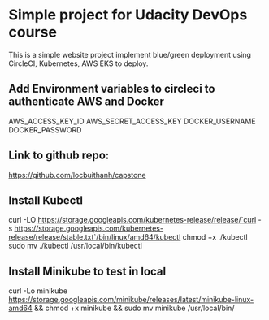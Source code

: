# Simple project for Udacity DevOps course

This is a simple website project implement blue/green deployment using CircleCI, Kubernetes, AWS EKS to deploy.

## Add Environment variables to circleci to authenticate AWS and Docker
AWS_ACCESS_KEY_ID
AWS_SECRET_ACCESS_KEY
DOCKER_USERNAME
DOCKER_PASSWORD


## Link to github repo:
https://github.com/locbuithanh/capstone

## Install Kubectl
curl -LO https://storage.googleapis.com/kubernetes-release/release/`curl -s https://storage.googleapis.com/kubernetes-release/release/stable.txt`/bin/linux/amd64/kubectl
chmod +x ./kubectl
sudo mv ./kubectl /usr/local/bin/kubectl

## Install Minikube to test in local
curl -Lo minikube https://storage.googleapis.com/minikube/releases/latest/minikube-linux-amd64 && chmod +x minikube && sudo mv minikube /usr/local/bin/